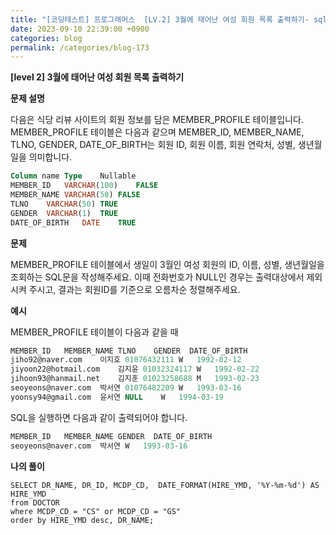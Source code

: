 ```yaml
---
title: "[코딩테스트] 프로그래머스  [LV.2] 3월에 태어난 여성 회원 목록 출력하기- sql-select"
date: 2023-09-10 22:39:00 +0900
categories: blog
permalink: /categories/blog-173
---
```



**[level 2] 3월에 태어난 여성 회원 목록 출력하기**



**문제 설명**

다음은 식당 리뷰 사이트의 회원 정보를 담은 MEMBER_PROFILE 테이블입니다. MEMBER_PROFILE 테이블은 다음과 같으며 MEMBER_ID, MEMBER_NAME, TLNO, GENDER, DATE_OF_BIRTH는 회원 ID, 회원 이름, 회원 연락처, 성별, 생년월일을 의미합니다.

```sql
Column name	Type	Nullable
MEMBER_ID	VARCHAR(100)	FALSE
MEMBER_NAME	VARCHAR(50)	FALSE
TLNO	VARCHAR(50)	TRUE
GENDER	VARCHAR(1)	TRUE
DATE_OF_BIRTH	DATE	TRUE
```


**문제**

MEMBER_PROFILE 테이블에서 생일이 3월인 여성 회원의 ID, 이름, 성별, 생년월일을 조회하는 SQL문을 작성해주세요. 이때 전화번호가 NULL인 경우는 출력대상에서 제외시켜 주시고, 결과는 회원ID를 기준으로 오름차순 정렬해주세요.





**예시**

MEMBER_PROFILE 테이블이 다음과 같을 때

```sql
MEMBER_ID	MEMBER_NAME	TLNO	GENDER	DATE_OF_BIRTH
jiho92@naver.com	이지호	01076432111	W	1992-02-12
jiyoon22@hotmail.com	김지윤	01032324117	W	1992-02-22
jihoon93@hanmail.net	김지훈	01023258688	M	1993-02-23
seoyeons@naver.com	박서연	01076482209	W	1993-03-16
yoonsy94@gmail.com	윤서연	NULL	W	1994-03-19
```

SQL을 실행하면 다음과 같이 출력되어야 합니다.


```sql
MEMBER_ID	MEMBER_NAME	GENDER	DATE_OF_BIRTH
seoyeons@naver.com	박서연	W	1993-03-16
```


**나의 풀이**

```
SELECT DR_NAME,	DR_ID, MCDP_CD,  DATE_FORMAT(HIRE_YMD, '%Y-%m-%d') AS HIRE_YMD
from DOCTOR 
where MCDP_CD = "CS" or MCDP_CD = "GS"
order by HIRE_YMD desc, DR_NAME;
```


